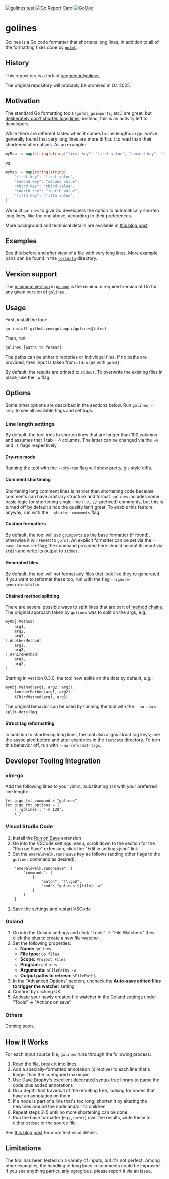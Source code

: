 [![golines test](https://github.com/golangci/golines/actions/workflows/test.yml/badge.svg)](https://github.com/golangci/golines/actions/workflows/test.yml)
[![Go Report Card](https://goreportcard.com/badge/github.com/golangci/golines)](https://goreportcard.com/report/github.com/golangci/golines)
[![GoDoc](https://godoc.org/github.com/golangci/golines?status.svg)](https://godoc.org/github.com/golangci/golines)

# golines

Golines is a Go code formatter that shortens long lines,
in addition to all of the formatting fixes done by [`gofmt`](https://golang.org/cmd/gofmt/).

## History

This repository is a fork of [segmentio/golines](https://github.com/segmentio/golines/).

The original repository will probably be archived in Q4 2025.

## Motivation

The standard Go formatting tools (`gofmt`, `goimports`, etc.) are great, but
[deliberately don't shorten long lines](https://github.com/golang/go/issues/11915);
instead, this is an activity left to developers.

While there are different tastes when it comes to line lengths in go, we've generally found
that very long lines are more difficult to read than their shortened alternatives.
As an example:

```go
myMap := map[string]string{"first key": "first value", "second key": "second value", "third key": "third value", "fourth key": "fourth value", "fifth key": "fifth value"}
```

vs.

```go
myMap := map[string]string{
	"first key": "first value",
	"second key": "second value",
	"third key": "third value",
	"fourth key": "fourth value",
	"fifth key": "fifth value",
}
```

We built `golines` to give Go developers the option to automatically shorten long lines,
like the one above, according to their preferences.

More background and technical details are available in [this blog post](https://yolken.net/blog/cleaner-go-code-golines).

## Examples

See this [before](/shorten/testdata/end_to_end/end_to_end.go) and [after](/shorten/testdata/end_to_end/end_to_end.go.golden) view of a file with very long lines.
More example pairs can be found in the [`testdata`](/shorten/testdata) directory.

## Version support

The [minimum version](https://go.dev/ref/mod#go-mod-file-go) in [`go.mod`](/go.mod)
is the minimum required version of Go for any given version of `golines.`

## Usage

First, install the tool:

```text
go install github.com/golangci/golines@latest
```

Then, run:

```text
golines [paths to format]
```

The paths can be either directories or individual files.
If no paths are provided, then input is taken from `stdin` (as with `gofmt`).

By default, the results are printed to `stdout`.
To overwrite the existing files in place, use the `-w` flag.

## Options

Some other options are described in the sections below.
Run `golines --help` to see all available flags and settings.

### Line length settings

By default, the tool tries to shorten lines that are longer than 100 columns
and assumes that 1 tab = 4 columns.
The latter can be changed via the `-m` and `-t` flags respectively.

#### Dry-run mode

Running the tool with the `--dry-run` flag will show pretty, git-style diffs.

#### Comment shortening

Shortening long comment lines is harder than shortening code
because comments can have arbitrary structure and format.
`golines` includes some basic logic for shortening single-line (i.e., `//`-prefixed) comments,
but this is turned off by default since the quality isn't great.
To enable this feature anyway, run with the `--shorten-comments` flag.

#### Custom formatters

By default, the tool will use [`goimports`](https://godoc.org/golang.org/x/tools/cmd/goimports)
as the base formatter (if found), otherwise it will revert to `gofmt`.
An explicit formatter can be set via the `--base-formatter` flag;
the command provided here should accept its input via `stdin` and write its output to `stdout`.

#### Generated files

By default, the tool will not format any files that look like they're generated.
If you want to reformat these too, run with the flag `--ignore-generated=false`.

#### Chained method splitting

There are several possible ways to split lines that are part of
[method chains](https://en.wikipedia.org/wiki/Method_chaining).
The original approach taken by `golines` was to split on the args, e.g.:

```go
myObj.Method(
	arg1,
	arg2,
	arg3,
).AnotherMethod(
	arg1,
	arg2,
).AThirdMethod(
	arg1,
	arg2,
)
```

Starting in version 0.3.0, the tool now splits on the dots by default, e.g.:

```go
myObj.Method(arg1, arg2, arg3).
	AnotherMethod(arg1, arg2).
	AThirdMethod(arg1, arg2)
```

The original behavior can be used by running the tool with the
`--no-chain-split-dots` flag.

#### Struct tag reformatting

In addition to shortening long lines, the tool also aligns struct tag keys;
see the associated [before](shorten/testdata/struct_tags/struct_tags.go) 
and [after](shorten/testdata/struct_tags/struct_tags.go.golden)
examples in the `testdata` directory.
To turn this behavior off, run with `--no-reformat-tags`.

## Developer Tooling Integration

### vim-go

Add the following lines to your vimrc, substituting `128` with your preferred line length:

```vim
let g:go_fmt_command = "golines"
let g:go_fmt_options = {
    \ 'golines': '-m 128',
    \ }
```

### Visual Studio Code

1. Install the [Run on Save](https://marketplace.visualstudio.com/items?itemName=emeraldwalk.RunOnSave) extension
2. Go into the VSCode settings menu, scroll down to the section for the "Run on Save"
  extension, click the "Edit in settings.json" link
3. Set the `emeraldwalk.runonsave` key as follows
   (adding other flags to the `golines` command as desired):
```
    "emeraldwalk.runonsave": {
        "commands": [
            {
                "match": "\\.go$",
                "cmd": "golines ${file} -w"
            }
        ]
    }
```

1. Save the settings and restart VSCode

### Goland

1. Go into the Goland settings and click "Tools" -> "File Watchers" then click the plus to create a new file watcher
2. Set the following properties:
   - __Name:__ `golines`
   - __File type:__ `Go files`
   - __Scope:__ `Project Files`
   - __Program:__ `golines`
   - __Arguments:__ `$FilePath$ -w`
   - __Output paths to refresh:__ `$FilePath$`
3. In the "Advanced Options" section, uncheck the __Auto-save edited files to trigger the watcher__ setting
4. Confirm by clicking OK
5. Activate your newly created file watcher in the Goland settings under "Tools" -> "Actions on save"

### Others

Coming soon.

## How It Works

For each input source file, `golines` runs through the following process:

1. Read the file, break it into lines
2. Add a specially-formatted annotation (directive) to each line that's longer
  than the configured maximum
3. Use [Dave Brophy's](https://github.com/dave) excellent
  [decorated syntax tree](https://github.com/dave/dst) library to parse the code
  plus added annotations
4. Do a depth-first traversal of the resulting tree, looking for nodes
  that have an annotation on them
5. If a node is part of a line that's too long, shorten it by altering
  the newlines around the node and/or its children
6. Repeat steps 2-5 until no more shortening can be done
7. Run the base formatter (e.g., `gofmt`) over the results, write these to either
  `stdout` or the source file

See [this blog post](https://yolken.net/blog/cleaner-go-code-golines) for more technical details.

## Limitations

The tool has been tested on a variety of inputs, but it's not perfect.
Among other examples, the handling of long lines in comments could be improved.
If you see anything particularly egregious, please report it via an issue.
